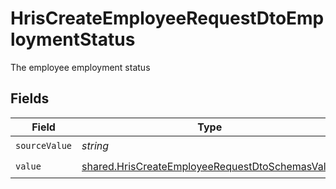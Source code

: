 # HrisCreateEmployeeRequestDtoEmploymentStatus

The employee employment status


## Fields

| Field                                                                                                              | Type                                                                                                               | Required                                                                                                           | Description                                                                                                        |
| ------------------------------------------------------------------------------------------------------------------ | ------------------------------------------------------------------------------------------------------------------ | ------------------------------------------------------------------------------------------------------------------ | ------------------------------------------------------------------------------------------------------------------ |
| `sourceValue`                                                                                                      | *string*                                                                                                           | :heavy_check_mark:                                                                                                 | N/A                                                                                                                |
| `value`                                                                                                            | [shared.HrisCreateEmployeeRequestDtoSchemasValue](../../models/shared/hriscreateemployeerequestdtoschemasvalue.md) | :heavy_check_mark:                                                                                                 | N/A                                                                                                                |
